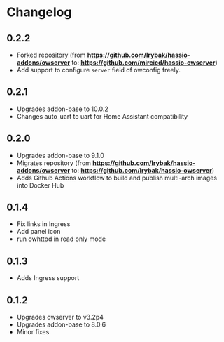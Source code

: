 # Changelog

## 0.2.2

- Forked repository (from **https://github.com/lrybak/hassio-addons/owserver** to: **https://github.com/mircicd/hassio-owserver**)
- Add support to configure `server` field of owconfig freely.

## 0.2.1

- Upgrades addon-base to 10.0.2
- Changes auto_uart to uart for Home Assistant compatibility

## 0.2.0

- Upgrades addon-base to 9.1.0
- Migrates repository (from **https://github.com/lrybak/hassio-addons/owserver** to: **https://github.com/lrybak/hassio-owserver**)
- Adds Github Actions workflow to build and publish multi-arch images into Docker Hub

## 0.1.4

- Fix links in Ingress
- Add panel icon
- run owhttpd in read only mode

## 0.1.3

- Adds Ingress support

## 0.1.2

- Upgrades owserver to v3.2p4
- Upgrades addon-base to 8.0.6
- Minor fixes
